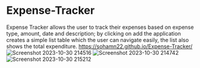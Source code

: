 # Expense-Tracker
Expense Tracker allows the user to track their expenses based on expense type, amount, date and description; by clicking on add the application creates a simple list table which the user can navigate easily, the list also shows the total expenditure.
https://sohamn22.github.io/Expense-Tracker/
![Screenshot 2023-10-30 214516](https://github.com/sohamn22/Expense-Tracker/assets/144012127/ddc630bc-df14-41d8-bfb9-6ee6e106127c)
![Screenshot 2023-10-30 214742](https://github.com/sohamn22/Expense-Tracker/assets/144012127/8c270718-f5fe-405b-ba9d-3d56ebab6826)
![Screenshot 2023-10-30 215212](https://github.com/sohamn22/Expense-Tracker/assets/144012127/1393798f-d4da-42b9-8472-54ad144e5758)
